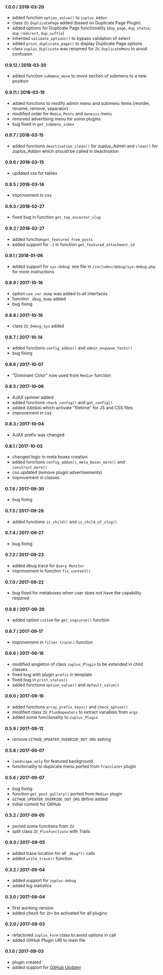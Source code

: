#### 1.0.0 / 2018-03-20
* added function `option_value()` to `zuplus_Addon`
* class `ZU_DuplicatePage` added (based on Duplicate Page Plugin)
* added options for Duplicate Page functionality (`dup_page`, `dup_status`, `dup_redirect`, `dup_suffix`)
* inherited `validate_options()` to bypass validation of select
* added `print_duplicate_page()` to display Duplicate Page options
* class `zuplus_Duplicate` was renamed for `ZU_DuplicateMenu` to avoid confusion

#### 0.9.12 / 2018-03-20
* added function `submenu_move` to move section of submenu to a new position

#### 0.9.11 / 2018-03-19
* added functions to modify admin menu and submenu items (reorder, rename, remove, separator)
* modified order for `Media`, `Posts` and `Genesis` menu
* removed advertising menu for some plugins
* bug fixed in `get_submenu_index`

#### 0.9.7 / 2018-03-15
* added functions `deactivation_clean()` for *zuplus_Admin* and `clean()` for *zuplus_Addon* which should be called in deactivation

#### 0.9.6 / 2018-03-15
* updated css for tables

#### 0.9.5 / 2018-03-14
* improvement in css

#### 0.9.3 / 2018-02-27
* fixed bug in function `get_top_ancestor_slug`

#### 0.9.2 / 2018-02-27
* added function`get_featured_from_posts`
* added support for  `-1` in function `get_featured_attachment_id` 

#### 0.9.1 / 2018-01-06
* added support for  `sys-debug`: see file in `/includes/debug/sys-debug.php` for more instructions 

#### 0.8.9 / 2017-10-16
* option `use_var_dump` was added to all interfaces
* function `_dbug_dump` added
* bug fixing

#### 0.8.8 / 2017-10-16
* class `ZU_Debug_Sys` added

#### 0.8.7 / 2017-10-14
* added functions `config_addon()` and `admin_enqueue_fonts()`
* bug fixing

#### 0.8.6 / 2017-10-07
* "Dominant Color" now used from `Media+` function

#### 0.8.5 / 2017-10-06
* AJAX spinner added
* added functions `check_config()` and `get_config()`
* added `ZUDEBUG` which activate "filetime" for JS and CSS files
* improvement in css

#### 0.8.3 / 2017-10-04
* AJAX prefix was changed

#### 0.8.1 / 2017-10-03
* changed logic in meta boxes creation
* added functions `config_addon()`, `meta_boxes_more()` and `construct_more()`
* css updated (remove plugin advertisements)
* improvement in classes

#### 0.7.6 / 2017-09-30
* bug fixing

#### 0.7.5 / 2017-09-28
* added functions `is_child()` and `is_child_of_slug()`

#### 0.7.4 / 2017-09-27
* bug fixing

#### 0.7.2 / 2017-09-23
* added dbug trace for `Query Monitor`
* improvement in function `fix_content()`

#### 0.7.0 / 2017-09-22
* bug fixed for metaboxes when user does not have the capability required

#### 0.6.8 / 2017-09-20
* added option `custom` for `get_svgcurve()` function

#### 0.6.7 / 2017-09-17
* improvement in `filter trace()` function

#### 0.6.6 / 2017-09-16
* modified singleton of class `zuplus_Plugin` to be extended in child classes
* fixed bug with plugin `prefix` in template
* fixed bug in `print_status()`
* added functions `option_value()` and `default_value()`

#### 0.6.0 / 2017-09-16
* added functions `array_prefix_keys()` and `check_option()`
* modified class `ZU_PlusRepeaters` to extract variables from `args`
* added some functionality to `zuplus_Plugin`

#### 0.5.9 / 2017-09-12
* remove `GITHUB_UPDATER_OVERRIDE_DOT_ORG` setting

#### 0.5.8 / 2017-09-07
* `landscape_only` for featured background
* functionality to duplicate menu ported from `Translate+` plugin

#### 0.5.6 / 2017-09-07
* bug fixing
* function `get_post_gallery()` ported from `Media+` plugin
* `GITHUB_UPDATER_OVERRIDE_DOT_ORG` define added
* initial commit for GitHub

#### 0.5.2 / 2017-09-05
* ported some functions from `ZU`
* split class `ZU_PlusFunctions` with Traits

#### 0.4.0 / 2017-09-05
* added trace location for all `_dbug*()` calls
* added `write_trace()` function 

#### 0.3.2 / 2017-09-04
* added support for `zuplus-debug`
* added log statistics

#### 0.3.0 / 2017-09-04
* first working version
* added check for `ZU+` be activated for all plugins

#### 0.2.0 / 2017-09-03
* refactored `zuplus_Form` class to avoid options in call
* added _GitHub Plugin URI_ to main file

#### 0.1.0 / 2017-09-03
* plugin created
* added support for [GitHub Updater](https://github.com/afragen/github-updater/)
